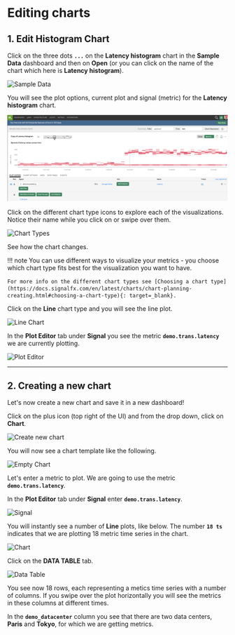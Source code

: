 # Editing charts

## 1. Edit Histogram Chart

Click on the three dots **`...`** on the **Latency histogram** chart in the **Sample Data** dashboard and then on **Open** (or you can click on the name of the chart which here is **Latency histogram**).

![Sample Data](../images/dashboards/M1-l1-3.png)

You will see the plot options, current plot and signal (metric) for the **Latency histogram** chart.

![Heatmap Chart](../images/dashboards/M1-l1-4.png)

Click on the different chart type icons to explore each of the visualizations. Notice their name while you click on or swipe over them.

![Chart Types](../images/dashboards/M1-l1-5.png)

See how the chart changes.

!!! note
    You can use different ways to visualize your metrics - you choose which chart type fits best for the visualization you want to have.

    For more info on the different chart types see [Choosing a chart type](https://docs.signalfx.com/en/latest/charts/chart-planning-creating.html#choosing-a-chart-type){: target=_blank}.

Click on the **Line** chart type and you will see the line plot.

![Line Chart](../images/dashboards/M1-l1-6.png)

In the **Plot Editor** tab under **Signal** you see the metric **`demo.trans.latency`** we are currently plotting.

![Plot Editor](../images/dashboards/M1-l1-7.png)

---

## 2. Creating a new chart

Let's now create a new chart and save it in a new dashboard!

Click on the plus icon (top right of the UI) and from the drop down, click on **Chart**.

![Create new chart](../images/dashboards/M1-l1-8.png)

You will now see a chart template like the following.

![Empty Chart](../images/dashboards/M1-l1-9.png)

Let's enter a metric to plot. We are going to use the metric **`demo.trans.latency`**.

In the **Plot Editor** tab under **Signal** enter **`demo.trans.latency`**.

![Signal](../images/dashboards/M1-l1-10.png)

You will instantly see a number of **Line** plots, like below. The number **`18 ts`** indicates that we are plotting 18 metric time series in the chart.

![Chart](../images/dashboards/M1-l1-11.png)

Click on the **DATA TABLE** tab.

![Data Table](../images/dashboards/M1-l1-12.png)

You see now 18 rows, each representing a metics time series with a number of columns. If you swipe over the plot horizontally you will see the metrics in these columns at different times.

In the **`demo_datacenter`** column you see that there are two data centers, **Paris** and **Tokyo**, for which we are getting metrics.

